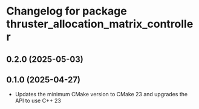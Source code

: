 # Changelog for package thruster_allocation_matrix_controller

## 0.2.0 (2025-05-03)

## 0.1.0 (2025-04-27)

- Updates the minimum CMake version to CMake 23 and upgrades the API to use
C++ 23
